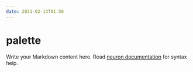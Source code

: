 ```yaml
---
date: 2021-02-13T01:50
---
```


# palette

Write your Markdown content here. Read [neuron documentation](https://neuron.zettel.page/2011404.html) for syntax help.

